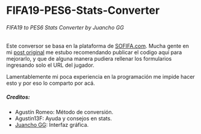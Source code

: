 # FIFA19-PES6-Stats-Converter
###### FIFA19 to PES6 Stats Converter by Juancho GG
Este conversor se basa en la plataforma de [SOFIFA.com](http://www.sofifa.com). Mucha gente en mi [post original](http://www.foro.pesretro.net/showthread.php?tid=10828&) me estubo recomendando publicar el codigo aquí para mejorarlo, y que de alguna manera pudiera rellenar los formularios ingresando solo el URL del jugador. 

Lamentablemente mi poca experiencia en la programación me impide hacer esto y por eso lo comparto por acá.

##### Creditos: 
 *  Agustín Romeo: Método de conversión.
 *  Agustin13F: Ayuda y consejos en stats.
 *  [Juancho GG](https://www.facebook.com/shsjuan/): Interfaz gráfica.

